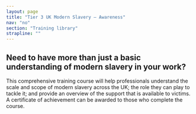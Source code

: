 ```yaml
---
layout: page
title: "Tier 3 UK Modern Slavery – Awareness"
nav: "no"
section: "Training library"
strapline: ""
---
```


## Need to have more than just a basic understanding of modern slavery in your work?

This comprehensive training course will help professionals understand the scale and scope of modern slavery across the UK; the role they can play to tackle it; and provide an overview of the support that is available to victims. A certificate of achievement can be awarded to those who complete the course.